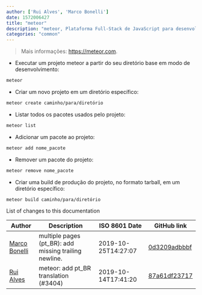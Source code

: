 ```yaml
---
author: ['Rui Alves', 'Marco Bonelli']
date: 1572006427
title: "meteor"
description: "meteor, Plataforma Full-Stack de JavaScript para desenvolver aplicações web."
categories: "common"
---
```

> Mais informações: <https://meteor.com>.

- Executar um projeto meteor a partir do seu diretório base em modo de desenvolvimento:

```bash
meteor
```

- Criar um novo projeto em um diretório específico:

```bash
meteor create caminho/para/diretório
```

- Listar todos os pacotes usados pelo projeto:

```bash
meteor list
```

- Adicionar um pacote ao projeto:

```bash
meteor add nome_pacote
```

- Remover um pacote do projeto:

```bash
meteor remove nome_pacote
```

- Criar uma build de produção do projeto, no formato tarball, em um diretório específico:

```bash
meteor build caminho/para/diretório
```
List of changes to this documentation


Author | Description | ISO 8601 Date | GitHub link
------|-----|-----|-----
[Marco Bonelli](mailto:marco@mebeim.net) | multiple pages (pt_BR): add missing trailing newline. | 2019-10-25T14:27:07 | [0d3209adbbbf](https://github.com/tldr-pages/tldr/commit/0d3209adbbbf41b9672a1bed97c13e7081c269f2)
[Rui Alves](mailto:up201606746@fe.up.pt) | meteor: add pt_BR translation (#3404) | 2019-10-14T17:41:20 | [87a61df23717](https://github.com/tldr-pages/tldr/commit/87a61df23717df5aec30169d03cb1f329c5745c0)

